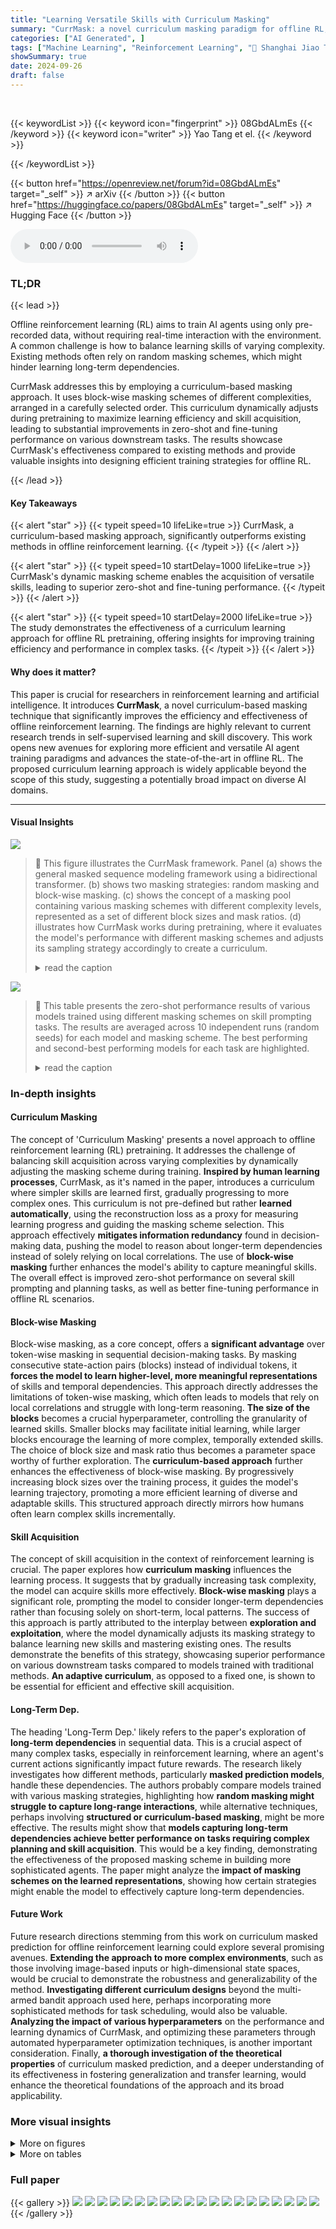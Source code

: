 ```yaml
---
title: "Learning Versatile Skills with Curriculum Masking"
summary: "CurrMask: a novel curriculum masking paradigm for offline RL, achieving superior zero-shot and fine-tuning performance by dynamically adjusting masking schemes during pretraining, enabling versatile s..."
categories: ["AI Generated", ]
tags: ["Machine Learning", "Reinforcement Learning", "🏢 Shanghai Jiao Tong University",]
showSummary: true
date: 2024-09-26
draft: false
---
```


<br>

{{< keywordList >}}
{{< keyword icon="fingerprint" >}} 08GbdALmEs {{< /keyword >}}
{{< keyword icon="writer" >}} Yao Tang et el. {{< /keyword >}}
 
{{< /keywordList >}}

{{< button href="https://openreview.net/forum?id=08GbdALmEs" target="_self" >}}
↗ arXiv
{{< /button >}}
{{< button href="https://huggingface.co/papers/08GbdALmEs" target="_self" >}}
↗ Hugging Face
{{< /button >}}



<audio controls>
    <source src="https://ai-paper-reviewer.com/08GbdALmEs/podcast.wav" type="audio/wav">
    Your browser does not support the audio element.
</audio>


### TL;DR


{{< lead >}}

Offline reinforcement learning (RL) aims to train AI agents using only pre-recorded data, without requiring real-time interaction with the environment. A common challenge is how to balance learning skills of varying complexity.  Existing methods often rely on random masking schemes, which might hinder learning long-term dependencies. 

CurrMask addresses this by employing a curriculum-based masking approach. It uses block-wise masking schemes of different complexities, arranged in a carefully selected order.  This curriculum dynamically adjusts during pretraining to maximize learning efficiency and skill acquisition, leading to substantial improvements in zero-shot and fine-tuning performance on various downstream tasks. The results showcase CurrMask's effectiveness compared to existing methods and provide valuable insights into designing efficient training strategies for offline RL.

{{< /lead >}}


#### Key Takeaways

{{< alert "star" >}}
{{< typeit speed=10 lifeLike=true >}} CurrMask, a curriculum-based masking approach, significantly outperforms existing methods in offline reinforcement learning. {{< /typeit >}}
{{< /alert >}}

{{< alert "star" >}}
{{< typeit speed=10 startDelay=1000 lifeLike=true >}} CurrMask's dynamic masking scheme enables the acquisition of versatile skills, leading to superior zero-shot and fine-tuning performance. {{< /typeit >}}
{{< /alert >}}

{{< alert "star" >}}
{{< typeit speed=10 startDelay=2000 lifeLike=true >}} The study demonstrates the effectiveness of a curriculum learning approach for offline RL pretraining, offering insights for improving training efficiency and performance in complex tasks. {{< /typeit >}}
{{< /alert >}}

#### Why does it matter?
This paper is crucial for researchers in reinforcement learning and artificial intelligence.  It introduces **CurrMask**, a novel curriculum-based masking technique that significantly improves the efficiency and effectiveness of offline reinforcement learning.  The findings are highly relevant to current research trends in self-supervised learning and skill discovery. This work opens new avenues for exploring more efficient and versatile AI agent training paradigms and advances the state-of-the-art in offline RL.  The proposed curriculum learning approach is widely applicable beyond the scope of this study, suggesting a potentially broad impact on diverse AI domains.

------
#### Visual Insights



![](https://ai-paper-reviewer.com/08GbdALmEs/figures_1_1.jpg)

> 🔼 This figure illustrates the CurrMask framework.  Panel (a) shows the general masked sequence modeling framework using a bidirectional transformer.  (b) shows two masking strategies: random masking and block-wise masking.  (c) shows the concept of a masking pool containing various masking schemes with different complexity levels, represented as a set of different block sizes and mask ratios. (d) illustrates how CurrMask works during pretraining, where it evaluates the model's performance with different masking schemes and adjusts its sampling strategy accordingly to create a curriculum.
> <details>
> <summary>read the caption</summary>
> Figure 1: Illustration of CurrMask. Based on the framework of masked prediction modeling in (a), the block-wise masking scheme in (b), we design a masking pool M in (c) consisting of masking schemes at different levels of complexity, which CurrMask evaluates the learning progress of the model θ and samples masking schemes from during pretraining in (d).
> </details>





![](https://ai-paper-reviewer.com/08GbdALmEs/tables_4_1.jpg)

> 🔼 This table presents the zero-shot performance results of various models trained using different masking schemes on skill prompting tasks.  The results are averaged across 10 independent runs (random seeds) for each model and masking scheme.  The best performing and second-best performing models for each task are highlighted.
> <details>
> <summary>read the caption</summary>
> Table 1: Skill prompting results. We report the zero-shot performance of models pretrained with different masking schemes. Results are averaged over 10 random seeds. The best and second results are bold and underlined, respectively.
> </details>





### In-depth insights


#### Curriculum Masking
The concept of 'Curriculum Masking' presents a novel approach to offline reinforcement learning (RL) pretraining.  It addresses the challenge of balancing skill acquisition across varying complexities by dynamically adjusting the masking scheme during training.  **Inspired by human learning processes**, CurrMask, as it's named in the paper, introduces a curriculum where simpler skills are learned first, gradually progressing to more complex ones. This curriculum is not pre-defined but rather **learned automatically**, using the reconstruction loss as a proxy for measuring learning progress and guiding the masking scheme selection. This approach effectively **mitigates information redundancy** found in decision-making data, pushing the model to reason about longer-term dependencies instead of solely relying on local correlations.  The use of **block-wise masking** further enhances the model's ability to capture meaningful skills.  The overall effect is improved zero-shot performance on several skill prompting and planning tasks, as well as better fine-tuning performance in offline RL scenarios.

#### Block-wise Masking
Block-wise masking, as a core concept, offers a **significant advantage** over token-wise masking in sequential decision-making tasks.  By masking consecutive state-action pairs (blocks) instead of individual tokens, it **forces the model to learn higher-level, more meaningful representations** of skills and temporal dependencies.  This approach directly addresses the limitations of token-wise masking, which often leads to models that rely on local correlations and struggle with long-term reasoning.  **The size of the blocks** becomes a crucial hyperparameter, controlling the granularity of learned skills. Smaller blocks may facilitate initial learning, while larger blocks encourage the learning of more complex, temporally extended skills.  The choice of block size and mask ratio thus becomes a parameter space worthy of further exploration. The **curriculum-based approach** further enhances the effectiveness of block-wise masking. By progressively increasing block sizes over the training process, it guides the model's learning trajectory, promoting a more efficient learning of diverse and adaptable skills. This structured approach directly mirrors how humans often learn complex skills incrementally.

#### Skill Acquisition
The concept of skill acquisition in the context of reinforcement learning is crucial. The paper explores how **curriculum masking** influences the learning process.  It suggests that by gradually increasing task complexity, the model can acquire skills more effectively.  **Block-wise masking** plays a significant role, prompting the model to consider longer-term dependencies rather than focusing solely on short-term, local patterns.  The success of this approach is partly attributed to the interplay between **exploration and exploitation**, where the model dynamically adjusts its masking strategy to balance learning new skills and mastering existing ones.  The results demonstrate the benefits of this strategy, showcasing superior performance on various downstream tasks compared to models trained with traditional methods.  **An adaptive curriculum**, as opposed to a fixed one, is shown to be essential for efficient and effective skill acquisition.

#### Long-Term Dep.
The heading 'Long-Term Dep.' likely refers to the paper's exploration of **long-term dependencies** in sequential data.  This is a crucial aspect of many complex tasks, especially in reinforcement learning, where an agent's current actions significantly impact future rewards.  The research likely investigates how different methods, particularly **masked prediction models**, handle these dependencies.  The authors probably compare models trained with various masking strategies, highlighting how **random masking might struggle to capture long-range interactions**, while alternative techniques, perhaps involving **structured or curriculum-based masking**, might be more effective. The results might show that **models capturing long-term dependencies achieve better performance on tasks requiring complex planning and skill acquisition**.  This would be a key finding, demonstrating the effectiveness of the proposed masking scheme in building more sophisticated agents. The paper might analyze the **impact of masking schemes on the learned representations**, showing how certain strategies might enable the model to effectively capture long-term dependencies.

#### Future Work
Future research directions stemming from this work on curriculum masked prediction for offline reinforcement learning could explore several promising avenues.  **Extending the approach to more complex environments**, such as those involving image-based inputs or high-dimensional state spaces, would be crucial to demonstrate the robustness and generalizability of the method.  **Investigating different curriculum designs** beyond the multi-armed bandit approach used here, perhaps incorporating more sophisticated methods for task scheduling, would also be valuable.  **Analyzing the impact of various hyperparameters** on the performance and learning dynamics of CurrMask, and optimizing these parameters through automated hyperparameter optimization techniques, is another important consideration. Finally, **a thorough investigation of the theoretical properties** of curriculum masked prediction, and a deeper understanding of its effectiveness in fostering generalization and transfer learning, would enhance the theoretical foundations of the approach and its broad applicability.


### More visual insights

<details>
<summary>More on figures
</summary>


![](https://ai-paper-reviewer.com/08GbdALmEs/figures_7_1.jpg)

> 🔼 This figure presents the results of offline reinforcement learning (RL) experiments.  Models were pretrained using different masking schemes (detailed in the paper), then fine-tuned on offline RL tasks.  The plots show the cumulative reward achieved over training steps for three different locomotion tasks: run, stand, and walk. Error bars represent the standard deviation across 10 runs.  The figure compares the performance of CurrMask (the proposed method) to several baselines, demonstrating its effectiveness in improving offline RL performance.
> <details>
> <summary>read the caption</summary>
> Figure 2: Offline RL results. We report the finetuning performance of models pretrained with different masking schemes. Results are averaged over 10 random seeds.
> </details>



![](https://ai-paper-reviewer.com/08GbdALmEs/figures_7_2.jpg)

> 🔼 This figure shows the cumulative reward achieved by different models during the finetuning phase of offline reinforcement learning.  The models were initially pretrained using various masking schemes.  The x-axis represents the training steps, and the y-axis shows the cumulative reward. The figure compares the performance of CurrMask against several baselines, demonstrating the superior performance of CurrMask in terms of both speed and final reward.
> <details>
> <summary>read the caption</summary>
> Figure 2: Offline RL results. We report the finetuning performance of models pretrained with different masking schemes. Results are averaged over 10 random seeds.
> </details>



![](https://ai-paper-reviewer.com/08GbdALmEs/figures_7_3.jpg)

> 🔼 This figure shows the impact of block-wise masking and curriculum masking on the zero-shot skill prompting performance of the CurrMask model. The left panel shows that using larger block sizes for masking generally improves performance, indicating that block-wise masking helps to capture longer-term dependencies. The right panel shows the probabilities of selecting different block sizes and mask ratios during the curriculum learning process.  The probabilities change dynamically during training, reflecting the model's adaptation to different levels of complexity. This adaptive curriculum learning strategy is crucial for CurrMask's success.
> <details>
> <summary>read the caption</summary>
> Figure 3: Both block-wise masking and curriculum masking contribute to CurrMask's performance. Left: the performance of zero-shot skill prompting as a function of fixed block size. Right: the probabilities of choosing different block sizes and mask ratios during pretraining with CurrMask.
> </details>



![](https://ai-paper-reviewer.com/08GbdALmEs/figures_8_1.jpg)

> 🔼 The figure demonstrates the attention maps and the performance of zero-shot skill prompting at different rollout lengths. The left panel shows the attention maps of the first decoder layer during skill prompting, highlighting the model's focus on different parts of the input sequence. The right panel shows how the performance of zero-shot skill prompting changes as the rollout length increases, comparing the performance of CurrMask with other baselines.
> <details>
> <summary>read the caption</summary>
> Figure 4: Analysis of long-term prediction capability. Left: We visualize the attention map (L2-normalized over different heads) of the first decoder layer, when the model is conducting skill prompting. The horizontal axis represents the keys, and the vertical axis represents the queries. Right: the performance of zero-shot skill prompting as a function of rollout length (tasks: walker run and jaco reach top left).
> </details>



![](https://ai-paper-reviewer.com/08GbdALmEs/figures_8_2.jpg)

> 🔼 This figure shows the cumulative reward achieved by different models during the finetuning phase of offline reinforcement learning.  The models were pretrained using various masking schemes (MaskDP, MTM, Mixed-inv, Mixed-prog, Mixed, GPT, and CurrMask). The x-axis represents the number of steps in the training process for three different tasks (run, stand, and walk) in the walker environment. The y-axis represents the cumulative reward obtained. The figure demonstrates the effectiveness of CurrMask in improving the performance of offline RL agents compared to other methods.
> <details>
> <summary>read the caption</summary>
> Figure 2: Offline RL results. We report the finetuning performance of models pretrained with different masking schemes. Results are averaged over 10 random seeds.
> </details>



![](https://ai-paper-reviewer.com/08GbdALmEs/figures_15_1.jpg)

> 🔼 This figure shows the cumulative reward achieved by different methods for skill prompting on the Walker run task during the pretraining phase.  The x-axis represents the number of training steps, and the y-axis represents the cumulative reward. The area chart displays the performance broken down into segments of 30 steps (0-30, 30-60, 60-90, 90-120). The figure compares three different approaches: Random masking, the Mixed-prog curriculum, and CurrMask (the proposed method).  It visually demonstrates that CurrMask learns skills more efficiently and adapts its masking scheme dynamically, leading to higher cumulative rewards compared to the other methods.
> <details>
> <summary>read the caption</summary>
> Figure 5: Skill prompting performance on Walker run in the pretraining phase.
> </details>



![](https://ai-paper-reviewer.com/08GbdALmEs/figures_17_1.jpg)

> 🔼 This figure displays the cumulative reward achieved during the finetuning phase of offline reinforcement learning for various models pretrained using different masking schemes.  The x-axis represents the number of training steps, and the y-axis represents the cumulative reward.  The plot shows that models pretrained with CurrMask generally outperform other methods, indicating that CurrMask's curriculum masking strategy leads to more effective skill learning and faster adaptation to new tasks.
> <details>
> <summary>read the caption</summary>
> Figure 2: Offline RL results. We report the finetuning performance of models pretrained with different masking schemes. Results are averaged over 10 random seeds.
> </details>



![](https://ai-paper-reviewer.com/08GbdALmEs/figures_18_1.jpg)

> 🔼 This figure shows the results of applying different pre-trained models (with different masking schemes) to offline reinforcement learning tasks.  The models were first pre-trained using masked prediction, then fine-tuned for specific offline RL tasks.  The graph likely displays metrics such as cumulative reward over training steps for each model. This allows for comparison of the models' performance after fine-tuning and demonstrates the effectiveness of CurrMask's pre-training strategy on downstream tasks.
> <details>
> <summary>read the caption</summary>
> Figure 2: Offline RL results. We report the finetuning performance of models pretrained with different masking schemes. Results are averaged over 10 random seeds.
> </details>



</details>




<details>
<summary>More on tables
</summary>


![](https://ai-paper-reviewer.com/08GbdALmEs/tables_6_1.jpg)
> 🔼 This table presents the zero-shot performance results for skill prompting across various tasks using different model training methods.  The performance metric is reward, and results are averages over ten random seeds.  The best-performing and second-best-performing methods for each task are highlighted.
> <details>
> <summary>read the caption</summary>
> Table 1: Skill prompting results. We report the zero-shot performance of models pretrained with different masking schemes. Results are averaged over 10 random seeds. The best and second results are bold and underlined, respectively.
> </details>

![](https://ai-paper-reviewer.com/08GbdALmEs/tables_6_2.jpg)
> 🔼 This table presents the results of goal-conditioned planning experiments.  The zero-shot performance of different models pretrained with various masking schemes is shown. The results are averaged over 20 trials to ensure statistical reliability, with the best and second-best results highlighted.  Lower values indicate better performance, as the metric is the average L2 distance between the achieved state and the target goal state.
> <details>
> <summary>read the caption</summary>
> Table 2: Goal-conditioned planning results. We report the zero-shot performance of models pretrained with different masking schemes. Results are averaged over 20 random seeds. The best and second results are bold and underlined, respectively. The lower the better.
> </details>

![](https://ai-paper-reviewer.com/08GbdALmEs/tables_13_1.jpg)
> 🔼 This table presents the zero-shot performance of various models on skill prompting tasks.  Models were pre-trained using different masking schemes (MaskDP, MTM, Mixed-inv, Mixed-prog, Mixed, GPT, CurrMask). The results, averaged over 10 random seeds, show the performance on several locomotion and robotic arm manipulation tasks. The best and second-best performing models for each task are highlighted.
> <details>
> <summary>read the caption</summary>
> Table 1: Skill prompting results. We report the zero-shot performance of models pretrained with different masking schemes. Results are averaged over 10 random seeds. The best and second results are bold and underlined, respectively.
> </details>

![](https://ai-paper-reviewer.com/08GbdALmEs/tables_13_2.jpg)
> 🔼 This table presents the minimum, maximum, and mean episodic returns observed during the training of offline reinforcement learning (RL) datasets for three locomotion tasks: stand, walk, and run.  These statistics summarize the performance of the agents used to generate the offline RL data, which is then used to train the model in the experiments. The variation in return values indicates the diversity and quality of the experiences within the training datasets.
> <details>
> <summary>read the caption</summary>
> Table 3: Episodic return statistics of training datasets used for offline RL.
> </details>

![](https://ai-paper-reviewer.com/08GbdALmEs/tables_14_1.jpg)
> 🔼 This table lists the hyperparameters used for training and evaluating the models in the paper.  It includes parameters related to the model architecture (number of layers, attention heads, hidden dimension), training process (optimizer, batch size, learning rate, number of gradient steps), and experimental settings for skill prompting, goal-conditioned planning, and offline RL.  The hyperparameters for the EXP3 algorithm, used for curriculum learning, are also specified.
> <details>
> <summary>read the caption</summary>
> Table 4: Hyperparameters used for model training and evaluation.
> </details>

![](https://ai-paper-reviewer.com/08GbdALmEs/tables_16_1.jpg)
> 🔼 This table presents the average reward obtained across different tasks (walker_s, walker_w, walker_r, quad_w, quad_r, jaco_bl, jaco_br, jaco_tl, jaco_tr) using various masking schemes.  The 'Token' row shows results using token-wise masking, while the other rows show results for block-wise masking with different block sizes (5, 10, 15, 20).  Higher reward values indicate better performance. The best and second-best results for each task are highlighted in bold and underlined, respectively. This allows for a comparison of the effectiveness of different masking strategies and block sizes on overall task performance.
> <details>
> <summary>read the caption</summary>
> Table 5: Reward results. We report the performance across Token-wise masking and Block-wise masking with different block sizes. The best and second-best results are bold and underlined, respectively.
> </details>

</details>




### Full paper

{{< gallery >}}
<img src="https://ai-paper-reviewer.com/08GbdALmEs/1.png" class="grid-w50 md:grid-w33 xl:grid-w25" />
<img src="https://ai-paper-reviewer.com/08GbdALmEs/2.png" class="grid-w50 md:grid-w33 xl:grid-w25" />
<img src="https://ai-paper-reviewer.com/08GbdALmEs/3.png" class="grid-w50 md:grid-w33 xl:grid-w25" />
<img src="https://ai-paper-reviewer.com/08GbdALmEs/4.png" class="grid-w50 md:grid-w33 xl:grid-w25" />
<img src="https://ai-paper-reviewer.com/08GbdALmEs/5.png" class="grid-w50 md:grid-w33 xl:grid-w25" />
<img src="https://ai-paper-reviewer.com/08GbdALmEs/6.png" class="grid-w50 md:grid-w33 xl:grid-w25" />
<img src="https://ai-paper-reviewer.com/08GbdALmEs/7.png" class="grid-w50 md:grid-w33 xl:grid-w25" />
<img src="https://ai-paper-reviewer.com/08GbdALmEs/8.png" class="grid-w50 md:grid-w33 xl:grid-w25" />
<img src="https://ai-paper-reviewer.com/08GbdALmEs/9.png" class="grid-w50 md:grid-w33 xl:grid-w25" />
<img src="https://ai-paper-reviewer.com/08GbdALmEs/10.png" class="grid-w50 md:grid-w33 xl:grid-w25" />
<img src="https://ai-paper-reviewer.com/08GbdALmEs/11.png" class="grid-w50 md:grid-w33 xl:grid-w25" />
<img src="https://ai-paper-reviewer.com/08GbdALmEs/12.png" class="grid-w50 md:grid-w33 xl:grid-w25" />
<img src="https://ai-paper-reviewer.com/08GbdALmEs/13.png" class="grid-w50 md:grid-w33 xl:grid-w25" />
<img src="https://ai-paper-reviewer.com/08GbdALmEs/14.png" class="grid-w50 md:grid-w33 xl:grid-w25" />
<img src="https://ai-paper-reviewer.com/08GbdALmEs/15.png" class="grid-w50 md:grid-w33 xl:grid-w25" />
<img src="https://ai-paper-reviewer.com/08GbdALmEs/16.png" class="grid-w50 md:grid-w33 xl:grid-w25" />
<img src="https://ai-paper-reviewer.com/08GbdALmEs/17.png" class="grid-w50 md:grid-w33 xl:grid-w25" />
<img src="https://ai-paper-reviewer.com/08GbdALmEs/18.png" class="grid-w50 md:grid-w33 xl:grid-w25" />
<img src="https://ai-paper-reviewer.com/08GbdALmEs/19.png" class="grid-w50 md:grid-w33 xl:grid-w25" />
<img src="https://ai-paper-reviewer.com/08GbdALmEs/20.png" class="grid-w50 md:grid-w33 xl:grid-w25" />
{{< /gallery >}}